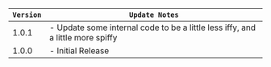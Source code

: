 | `Version` | `Update Notes`                                                                 |
|-----------|--------------------------------------------------------------------------------|
| 1.0.1     | - Update some internal code to be a little less iffy, and a little more spiffy |
| 1.0.0     | - Initial Release                                                              |